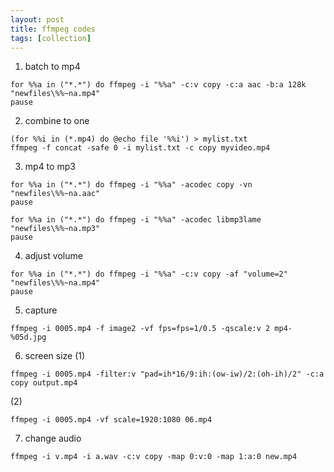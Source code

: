 ```yaml
---
layout: post
title: ffmpeg codes
tags: [collection]
---
```


1. batch to mp4
```
for %%a in ("*.*") do ffmpeg -i "%%a" -c:v copy -c:a aac -b:a 128k "newfiles\%%~na.mp4"
pause
```

2. combine to one
```
(for %%i in (*.mp4) do @echo file '%%i') > mylist.txt
ffmpeg -f concat -safe 0 -i mylist.txt -c copy myvideo.mp4
```

3. mp4 to mp3
```
for %%a in ("*.*") do ffmpeg -i "%%a" -acodec copy -vn "newfiles\%%~na.aac"
pause
```
```
for %%a in ("*.*") do ffmpeg -i "%%a" -acodec libmp3lame "newfiles\%%~na.mp3"
pause
```

4. adjust volume
```
for %%a in ("*.*") do ffmpeg -i "%%a" -c:v copy -af "volume=2" "newfiles\%%~na.mp4"
pause
```

5. capture
```
ffmpeg -i 0005.mp4 -f image2 -vf fps=fps=1/0.5 -qscale:v 2 mp4-%05d.jpg
```

6. screen size
(1)
```
ffmpeg -i 0005.mp4 -filter:v "pad=ih*16/9:ih:(ow-iw)/2:(oh-ih)/2" -c:a copy output.mp4
```
(2)
```
ffmpeg -i 0005.mp4 -vf scale=1920:1080 06.mp4
```

7. change audio
```
ffmpeg -i v.mp4 -i a.wav -c:v copy -map 0:v:0 -map 1:a:0 new.mp4
```
